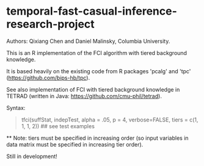 # temporal-fast-casual-inference-research-project

Authors: Qixiang Chen and Daniel Malinsky, Columbia University.

This is an R implementation of the FCI algorithm with tiered background knowledge.

It is based heavily on the existing code from R packages 'pcalg' and 'tpc' (https://github.com/bips-hb/tpc).

See also implementation of FCI with tiered background knowledge in TETRAD (written in Java: https://github.com/cmu-phil/tetrad).

Syntax: 
> tfci(suffStat, indepTest, alpha = .05, p = 4, verbose=FALSE, tiers = c(1, 1, 1, 2)) ## see test examples

** Note: tiers must be specified in increasing order (so input variables in data matrix must be specified in increasing tier order).

Still in development!

